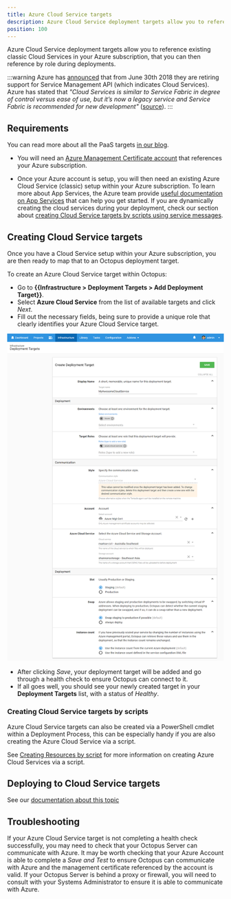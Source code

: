 ```yaml
---
title: Azure Cloud Service targets
description: Azure Cloud Service deployment targets allow you to reference existing classic Cloud Services in your Azure subscription, that you can then reference by role during deployments.
position: 100
---
```


Azure Cloud Service deployment targets allow you to reference existing classic Cloud Services in your Azure subscription, that you can then reference by role during deployments.

:::warning
Azure has [announced](https://blogs.msdn.microsoft.com/appserviceteam/2018/03/12/deprecating-service-management-apis-support-for-azure-app-services/) that from June 30th 2018 they are retiring support for Service Management API (which indicates Cloud Services). Azure has stated that _"Cloud Services is similar to Service Fabric in degree of control versus ease of use, but it’s now a legacy service and Service Fabric is recommended for new development"_ ([source](https://docs.microsoft.com/en-us/azure/app-service/choose-web-site-cloud-service-vm)).
:::

## Requirements

You can read more about all the PaaS targets [in our blog](https://octopus.com/blog/paas-targets).

- You will need an [Azure Management Certificate account](/docs/infrastructure/deployment-targets/azure/index.md#azure-management-certificate) that references your Azure subscription.

- Once your Azure account is setup, you will then need an existing Azure Cloud Service (classic) setup within your Azure subscription. To learn more about App Services, the Azure team provide [useful documentation on App Services](https://docs.microsoft.com/en-us/azure/cloud-services/) that can help you get started. If you are dynamically creating the cloud services during your deployment, check our section about [creating Cloud Service targets by scripts using service messages](#creating-cloud-service-targets-by-scripts).

## Creating Cloud Service targets

Once you have a Cloud Service setup within your Azure subscription, you are then ready to map that to an Octopus deployment target.

To create an Azure Cloud Service target within Octopus:

- Go to **{{Infrastructure > Deployment Targets > Add Deployment Target}}**.
- Select **Azure Cloud Service** from the list of available targets and click _Next_.
- Fill out the necessary fields, being sure to provide a unique role that clearly identifies your Azure Cloud Service target.

![](create-azure-cloud-service-target.png "width=500")

- After clicking _Save_, your deployment target will be added and go through a health check to ensure Octopus can connect to it.
- If all goes well, you should see your newly created target in your **Deployment Targets** list, with a status of _Healthy_.

### Creating Cloud Service targets by scripts

Azure Cloud Service targets can also be created via a PowerShell cmdlet within a Deployment Process, this can be especially handy if you are also creating the Azure Cloud Service via a script.

See [Creating Resources by script](/docs/infrastructure/deployment-targets/dynamic-infrastructure/index.md) for more information on creating Azure Cloud Services via a script.

## Deploying to Cloud Service targets

See our [documentation about this topic](/docs/deployments/azure//deploying-a-package-to-an-azure-cloud-service/index.md)

## Troubleshooting

If your Azure Cloud Service target is not completing a health check successfully, you may need to check that your Octopus Server can communicate with Azure. It may be worth checking that your Azure Account is able to complete a _Save and Test_ to ensure Octopus can communicate with Azure and the management certificate referenced by the account is valid. If your Octopus Server is behind a proxy or firewall, you will need to consult with your Systems Administrator to ensure it is able to communicate with Azure.
